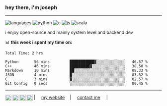 ### hey there, i'm joseph
----
![languages](https://img.shields.io/static/v1?label=&message=languages:&color=111&style=flat-square)
![python](https://img.shields.io/static/v1?logo=python&label=&message=python&color=36465D&logoColor=AAA&style=flat-square&link=)
![c](https://img.shields.io/static/v1?logo=c&label=&message=c/cpp&color=36465D&logoColor=AAA&style=flat-square)
![js](https://img.shields.io/static/v1?logo=javascript&label=&message=javascript&color=36465D&logoColor=AAA&style=flat-square)
![scala](https://img.shields.io/static/v1?logo=csharp&label=&message=c-sharp&color=36465D&logoColor=AAA&style=flat-square)

i enjoy open-source and mainly system level and backend dev

📊 **this week i spent my time on:**
<!--START_SECTION:waka-->

```text
Total Time: 2 hrs

Python       56 mins         ███████████▓░░░░░░░░░░░░░   46.57 %
C++          46 mins         █████████▓░░░░░░░░░░░░░░░   38.50 %
Markdown     10 mins         ██░░░░░░░░░░░░░░░░░░░░░░░   08.33 %
JSON         4 mins          █░░░░░░░░░░░░░░░░░░░░░░░░   03.52 %
C            3 mins          ▓░░░░░░░░░░░░░░░░░░░░░░░░   02.57 %
Git Config   0 secs          ░░░░░░░░░░░░░░░░░░░░░░░░░   00.45 %
```

<!--END_SECTION:waka-->
----
<a href="https://twitter.com/realsleepy">
  <img align="left" alt="joseph's twitter" width="20px" src="https://simpleicons.now.sh/twitter/495f7e" />
</a>
<a href="https://www.instagram.com/sleepybaby898/">
  <img align="left" alt="joseph's instagram" width="20px" src="https://simpleicons.now.sh/instagram/495f7e" />
</a>
<a href="https://www.last.fm/user/sleepybaby898/">
  <img align="left" alt="joseph's lastfm" width="20px" src="https://simpleicons.now.sh/lastdotfm/495f7e" />
</a>
<a href="https://discord.com/users/543692940573278208/">
  <img align="left" alt="joseph's discord" width="20px" src="https://simpleicons.now.sh/discord/495f7e" />
</a>

| &nbsp;&nbsp;&nbsp; [my website](https://sleepybaby898.github.io) &nbsp;&nbsp;&nbsp;| &nbsp;&nbsp;&nbsp; [contact me](https://sleepybaby898.github.io/contact)  &nbsp;&nbsp;&nbsp; |
